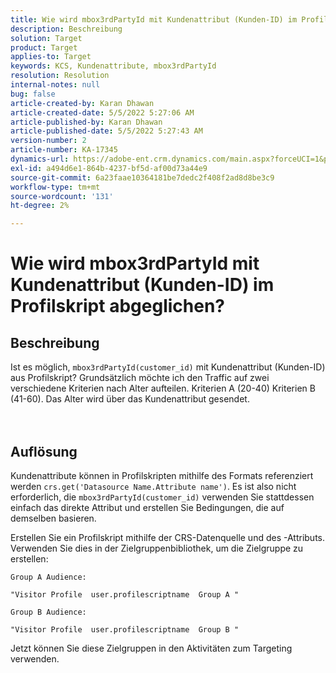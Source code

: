 ```yaml
---
title: Wie wird mbox3rdPartyId mit Kundenattribut (Kunden-ID) im Profilskript abgeglichen?
description: Beschreibung
solution: Target
product: Target
applies-to: Target
keywords: KCS, Kundenattribute, mbox3rdPartyId
resolution: Resolution
internal-notes: null
bug: false
article-created-by: Karan Dhawan
article-created-date: 5/5/2022 5:27:06 AM
article-published-by: Karan Dhawan
article-published-date: 5/5/2022 5:27:43 AM
version-number: 2
article-number: KA-17345
dynamics-url: https://adobe-ent.crm.dynamics.com/main.aspx?forceUCI=1&pagetype=entityrecord&etn=knowledgearticle&id=107c89fd-33cc-ec11-a7b5-6045bd00db25
exl-id: a494d6e1-864b-4237-bf5d-af00d73a44e9
source-git-commit: 6a23faae10364181be7dedc2f408f2ad8d8be3c9
workflow-type: tm+mt
source-wordcount: '131'
ht-degree: 2%

---
```


# Wie wird mbox3rdPartyId mit Kundenattribut (Kunden-ID) im Profilskript abgeglichen?

## Beschreibung

Ist es möglich, `mbox3rdPartyId(customer_id)` mit Kundenattribut (Kunden-ID) aus Profilskript? Grundsätzlich möchte ich den Traffic auf zwei verschiedene Kriterien nach Alter aufteilen. Kriterien A (20-40) Kriterien B (41-60). Das Alter wird über das Kundenattribut gesendet.<br><br><br>

## Auflösung


Kundenattribute können in Profilskripten mithilfe des Formats referenziert werden `crs.get('Datasource Name.Attribute name')`. Es ist also nicht erforderlich, die `mbox3rdPartyId(customer_id)` verwenden Sie stattdessen einfach das direkte Attribut und erstellen Sie Bedingungen, die auf demselben basieren.

Erstellen Sie ein Profilskript mithilfe der CRS-Datenquelle und des -Attributs. Verwenden Sie dies in der Zielgruppenbibliothek, um die Zielgruppe zu erstellen:

```
Group A Audience:

"Visitor Profile  user.profilescriptname  Group A "

Group B Audience:

"Visitor Profile  user.profilescriptname  Group B "
```

Jetzt können Sie diese Zielgruppen in den Aktivitäten zum Targeting verwenden.
